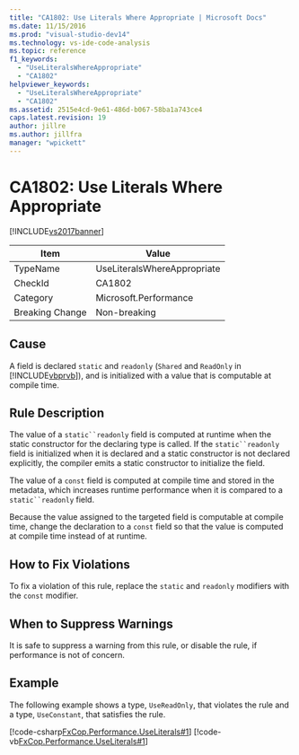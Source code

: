 ```yaml
---
title: "CA1802: Use Literals Where Appropriate | Microsoft Docs"
ms.date: 11/15/2016
ms.prod: "visual-studio-dev14"
ms.technology: vs-ide-code-analysis
ms.topic: reference
f1_keywords:
  - "UseLiteralsWhereAppropriate"
  - "CA1802"
helpviewer_keywords:
  - "UseLiteralsWhereAppropriate"
  - "CA1802"
ms.assetid: 2515e4cd-9e61-486d-b067-58ba1a743ce4
caps.latest.revision: 19
author: jillre
ms.author: jillfra
manager: "wpickett"
---
```

# CA1802: Use Literals Where Appropriate
[!INCLUDE[vs2017banner](../includes/vs2017banner.md)]

|Item|Value|
|-|-|
|TypeName|UseLiteralsWhereAppropriate|
|CheckId|CA1802|
|Category|Microsoft.Performance|
|Breaking Change|Non-breaking|

## Cause
 A field is declared `static` and `readonly` (`Shared` and `ReadOnly` in [!INCLUDE[vbprvb](../includes/vbprvb-md.md)]), and is initialized with a value that is computable at compile time.

## Rule Description
 The value of a `static``readonly` field is computed at runtime when the static constructor for the declaring type is called. If the `static``readonly` field is initialized when it is declared and a static constructor is not declared explicitly, the compiler emits a static constructor to initialize the field.

 The value of a `const` field is computed at compile time and stored in the metadata, which increases runtime performance when it is compared to a `static``readonly` field.

 Because the value assigned to the targeted field is computable at compile time, change the declaration to a `const` field so that the value is computed at compile time instead of at runtime.

## How to Fix Violations
 To fix a violation of this rule, replace the `static` and `readonly` modifiers with the `const` modifier.

## When to Suppress Warnings
 It is safe to suppress a warning from this rule, or disable the rule, if performance is not of concern.

## Example
 The following example shows a type, `UseReadOnly`, that violates the rule and a type, `UseConstant`, that satisfies the rule.

 [!code-csharp[FxCop.Performance.UseLiterals#1](../snippets/csharp/VS_Snippets_CodeAnalysis/FxCop.Performance.UseLiterals/cs/FxCop.Performance.UseLiterals.cs#1)]
 [!code-vb[FxCop.Performance.UseLiterals#1](../snippets/visualbasic/VS_Snippets_CodeAnalysis/FxCop.Performance.UseLiterals/vb/FxCop.Performance.UseLiterals.vb#1)]

